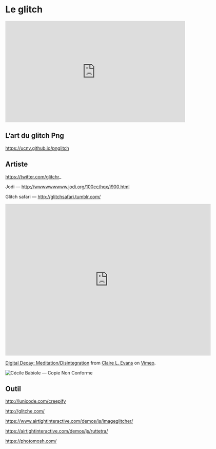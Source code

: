 # Le glitch

<iframe width="560" height="315" src="https://www.youtube.com/embed/gr0yiOyvas4" frameborder="0" allow="accelerometer; autoplay; encrypted-media; gyroscope; picture-in-picture" allowfullscreen></iframe>

## L’art du glitch Png

https://ucnv.github.io/pnglitch

## Artiste

https://twitter.com/glitchr_

Jodi — http://wwwwwwwww.jodi.org/100cc/hqx/i900.html

Glitch safari — http://glitchsafari.tumblr.com/

<iframe src="https://player.vimeo.com/video/29283329" width="640" height="472" frameborder="0" webkitallowfullscreen mozallowfullscreen allowfullscreen></iframe>
<p><a href="https://vimeo.com/29283329">Digital Decay: Meditation/Disintegration</a> from <a href="https://vimeo.com/universe">Claire L. Evans</a> on <a href="https://vimeo.com">Vimeo</a>.</p>

![Cécile Babiole — Copie Non Conforme](http://babiole.net/wp-content/uploads/images/cecilebabiole_copies-non-conformes_2013_02-930x620.jpg)

## Outil

http://lunicode.com/creepify

http://glitche.com/

https://www.airtightinteractive.com/demos/js/imageglitcher/

https://airtightinteractive.com/demos/js/ruttetra/

https://photomosh.com/
